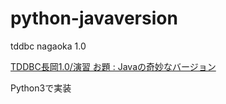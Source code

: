 python-javaversion
==================

tddbc nagaoka 1.0

[TDDBC長岡1.0/演習 お題 : Javaの奇妙なバージョン](http://devtesting.jp/tddbc/?TDDBC%E9%95%B7%E5%B2%A11.0%2F%E6%BC%94%E7%BF%92)

Python3で実装

